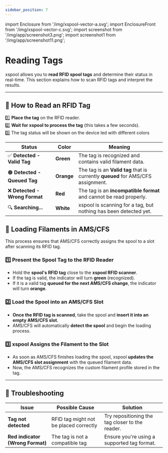 ```yaml
---
sidebar_position: 7
---
```


import Enclosure from '/img/xspool-vector-a.svg';
import EnclosureFront from '/img/xspool-vector-c.svg';
import screenshot from '/img/app/screenshot3.png';
import screenshot1 from '/img/app/screenshot11.png';

# Reading Tags

<Enclosure width={300} height={300} />

xspool allows you to **read RFID spool tags** and determine their status in real-time. This section explains how to scan RFID tags and interpret the results.

---

## **📌 How to Read an RFID Tag**

1️⃣ **Place the tag** on the RFID reader.  
2️⃣ **Wait for xspool to process the tag** (this takes a few seconds).  
3️⃣ The tag status will be shown on the device led with different colors

<div style={{marginTop:"48px",marginBottom:"48px"}}>
<EnclosureFront width={400} height={400} />
</div>

| **Status**                     | **Color**  | **Meaning**                                                                      |
| ------------------------------ | ---------- | -------------------------------------------------------------------------------- |
| ✅ **Detected - Valid Tag**    | **Green**  | The tag is recognized and contains valid filament data.                          |
| 🟠 **Detected - Queued Tag**   | **Orange** | The tag is an **Valid tag** that is currently **queued** for AMS/CFS assignment. |
| ❌ **Detected - Wrong Format** | **Red**    | The tag is an **incompatible format** and cannot be read properly.               |
| 🔍 **Searching...**            | **White**  | xspool is scanning for a tag, but nothing has been detected yet.                 |

## **📌 Loading Filaments in AMS/CFS**

This process ensures that AMS/CFS correctly assigns the spool to a slot after scanning its RFID tag.

### **1️⃣ Present the Spool Tag to the RFID Reader**

- Hold the **spool's RFID tag** close to the **xspool RFID scanner**.
- If the tag is valid, the indicator will turn **green** (recognized).
- If it is a valid tag **queued for the next AMS/CFS change**, the indicator will turn **orange**.

### **2️⃣ Load the Spool into an AMS/CFS Slot**

- **Once the RFID tag is scanned**, take the spool and **insert it into an empty AMS/CFS slot**.
- AMS/CFS will automatically **detect the spool** and begin the loading process.

### **3️⃣ xspool Assigns the Filament to the Slot**

- As soon as AMS/CFS finishes loading the spool, xspool **updates the AMS/CFS slot assignment** with the queued filament data.
- Now, the AMS/CFS recognizes the custom filament profile stored in the tag.

---

## **📌 Troubleshooting**

| Issue                            | Possible Cause                         | Solution                                        |
| -------------------------------- | -------------------------------------- | ----------------------------------------------- |
| **Tag not detected**             | RFID tag might not be placed correctly | Try repositioning the tag closer to the reader. |
| **Red indicator (Wrong Format)** | The tag is not a compatible tag        | Ensure you're using a supported tag format.     |
